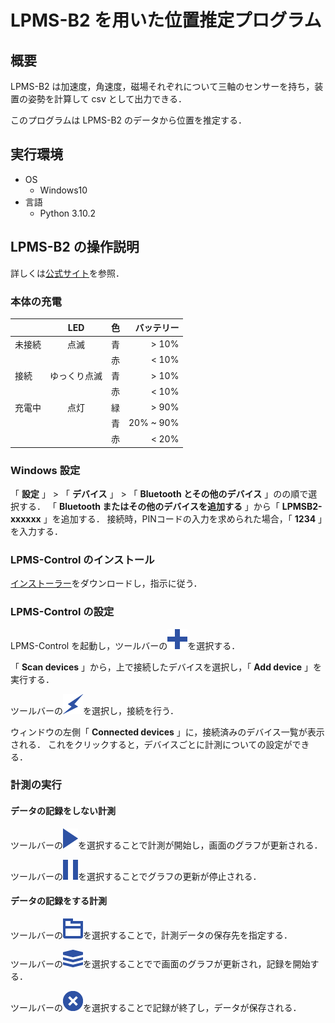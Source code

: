 # LPMS-B2 を用いた位置推定プログラム

## 概要

LPMS-B2 は加速度，角速度，磁場それぞれについて三軸のセンサーを持ち，装置の姿勢を計算して csv として出力できる．

このプログラムは LPMS-B2 のデータから位置を推定する．

## 実行環境

- OS
    - Windows10
- 言語
    - Python 3.10.2

## LPMS-B2 の操作説明

詳しくは[公式サイト](https://lp-research.com/9-axis-bluetooth-imu-lpmsb2-series/)を参照．

### 本体の充電

|      |LED         |色|バッテリー|
|------|:----------:|--|---------:|
|未接続|点滅        |青|> 10%     |
|      |            |赤|< 10%     |
|接続  |ゆっくり点滅|青|> 10%     |
|      |            |赤|< 10%     |
|充電中|点灯        |緑|> 90%     |
|      |            |青|20% ~ 90% |
|      |            |赤|< 20%     |

### Windows 設定

「 **設定** 」 > 「 **デバイス** 」 > 「 **Bluetooth とその他のデバイス** 」のの順で選択する．
「 **Bluetooth またはその他のデバイスを追加する** 」から「 **LPMSB2-xxxxxx** 」を追加する．
接続時，PINコードの入力を求められた場合，「 **1234** 」を入力する．

### LPMS-Control のインストール

[インストーラー](https://lp-software-downloads.s3-ap-northeast-1.amazonaws.com/LPMS/LPMS-Control/OpenMAT-1.3.5-Setup-Build20180418.exe)をダウンロードし，指示に従う．

### LPMS-Control の設定

LPMS-Control を起動し，ツールバーの![Add / remove sensor](./img/icons/plus_32x32.png "Add / remove sensor")を選択する．

「 **Scan devices** 」から，上で接続したデバイスを選択し，「 **Add device** 」を実行する．

ツールバーの![Connect](./img/icons/bolt_32x32.png)を選択し，接続を行う．

ウィンドウの左側「 **Connected devices** 」に，接続済みのデバイス一覧が表示される．
これをクリックすると，デバイスごとに計測についての設定ができる．

### 計測の実行

#### データの記録をしない計測

ツールバーの![Start measurement](./img/icons/play_24x32.png)を選択することで計測が開始し，画面のグラフが更新される．

ツールバーの![Stop measurement](./img/icons/pause_24x32.png)を選択することでグラフの更新が停止される．

#### データの記録をする計測

ツールバーの![Browse record file](./img/icons/folder_stroke_32x32.png)を選択することで，計測データの保存先を指定する．

ツールバーの![Record data](./img/icons/layers_32x28.png)を選択することでで画面のグラフが更新され，記録を開始する．

ツールバーの![Stop recording](./img/icons/x_alt_32x32.png)を選択することで記録が終了し，データが保存される．
